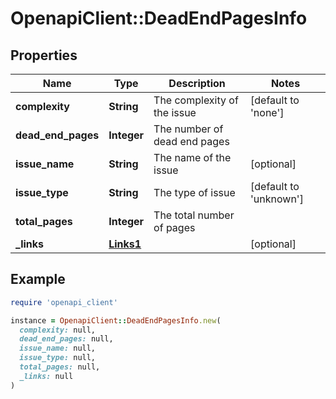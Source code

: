 # OpenapiClient::DeadEndPagesInfo

## Properties

| Name | Type | Description | Notes |
| ---- | ---- | ----------- | ----- |
| **complexity** | **String** | The complexity of the issue | [default to &#39;none&#39;] |
| **dead_end_pages** | **Integer** | The number of dead end pages |  |
| **issue_name** | **String** | The name of the issue | [optional] |
| **issue_type** | **String** | The type of issue | [default to &#39;unknown&#39;] |
| **total_pages** | **Integer** | The total number of pages |  |
| **_links** | [**Links1**](Links1.md) |  | [optional] |

## Example

```ruby
require 'openapi_client'

instance = OpenapiClient::DeadEndPagesInfo.new(
  complexity: null,
  dead_end_pages: null,
  issue_name: null,
  issue_type: null,
  total_pages: null,
  _links: null
)
```

